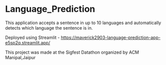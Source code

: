 # Language_Prediction

This application accepts a sentence in up to 10 languages and automatically detects which language the sentence is in.

Deployed using Streamlit - https://maverick2903-language-prediction-app-e5sp2q.streamlit.app/

This project was made at the Sigfest Datathon organized by ACM Manipal,Jaipur
